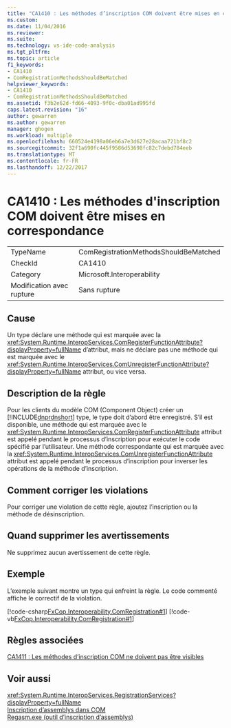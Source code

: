 ```yaml
---
title: "CA1410 : Les méthodes d’inscription COM doivent être mises en correspondance | Documents Microsoft"
ms.custom: 
ms.date: 11/04/2016
ms.reviewer: 
ms.suite: 
ms.technology: vs-ide-code-analysis
ms.tgt_pltfrm: 
ms.topic: article
f1_keywords:
- CA1410
- ComRegistrationMethodsShouldBeMatched
helpviewer_keywords:
- CA1410
- ComRegistrationMethodsShouldBeMatched
ms.assetid: f3b2e62d-fd66-4093-9f0c-dba01ad995fd
caps.latest.revision: "16"
author: gewarren
ms.author: gewarren
manager: ghogen
ms.workload: multiple
ms.openlocfilehash: 660524e4198a06eb6a7e3d627e28acaa721bf8c2
ms.sourcegitcommit: 32f1a690fc445f9586d53698fc82c7debd784eeb
ms.translationtype: MT
ms.contentlocale: fr-FR
ms.lasthandoff: 12/22/2017
---
```

# <a name="ca1410-com-registration-methods-should-be-matched"></a>CA1410 : Les méthodes d'inscription COM doivent être mises en correspondance
|||  
|-|-|  
|TypeName|ComRegistrationMethodsShouldBeMatched|  
|CheckId|CA1410|  
|Category|Microsoft.Interoperability|  
|Modification avec rupture|Sans rupture|  
  
## <a name="cause"></a>Cause  
 Un type déclare une méthode qui est marquée avec la <xref:System.Runtime.InteropServices.ComRegisterFunctionAttribute?displayProperty=fullName> d’attribut, mais ne déclare pas une méthode qui est marquée avec le <xref:System.Runtime.InteropServices.ComUnregisterFunctionAttribute?displayProperty=fullName> attribut, ou vice versa.  
  
## <a name="rule-description"></a>Description de la règle  
 Pour les clients du modèle COM (Component Object) créer un [!INCLUDE[dnprdnshort](../code-quality/includes/dnprdnshort_md.md)] type, le type doit d’abord être enregistré. S’il est disponible, une méthode qui est marquée avec le <xref:System.Runtime.InteropServices.ComRegisterFunctionAttribute> attribut est appelé pendant le processus d’inscription pour exécuter le code spécifié par l’utilisateur. Une méthode correspondante qui est marquée avec la <xref:System.Runtime.InteropServices.ComUnregisterFunctionAttribute> attribut est appelé pendant le processus d’inscription pour inverser les opérations de la méthode d’inscription.  
  
## <a name="how-to-fix-violations"></a>Comment corriger les violations  
 Pour corriger une violation de cette règle, ajoutez l’inscription ou la méthode de désinscription.  
  
## <a name="when-to-suppress-warnings"></a>Quand supprimer les avertissements  
 Ne supprimez aucun avertissement de cette règle.  
  
## <a name="example"></a>Exemple  
 L’exemple suivant montre un type qui enfreint la règle. Le code commenté affiche le correctif de la violation.  
  
 [!code-csharp[FxCop.Interoperability.ComRegistration#1](../code-quality/codesnippet/CSharp/ca1410-com-registration-methods-should-be-matched_1.cs)]
 [!code-vb[FxCop.Interoperability.ComRegistration#1](../code-quality/codesnippet/VisualBasic/ca1410-com-registration-methods-should-be-matched_1.vb)]  
  
## <a name="related-rules"></a>Règles associées  
 [CA1411 : Les méthodes d’inscription COM ne doivent pas être visibles](../code-quality/ca1411-com-registration-methods-should-not-be-visible.md)  
  
## <a name="see-also"></a>Voir aussi  
 <xref:System.Runtime.InteropServices.RegistrationServices?displayProperty=fullName>   
 [Inscription d’assemblys dans COM](/dotnet/framework/interop/registering-assemblies-with-com)   
 [Regasm.exe (outil d’inscription d’assemblys)](/dotnet/framework/tools/regasm-exe-assembly-registration-tool)